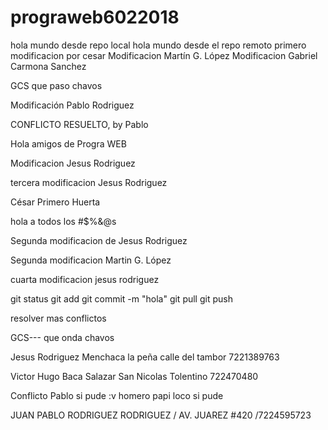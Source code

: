 # prograweb6022018
hola mundo desde repo local
 hola mundo desde el repo remoto
primero modificacion por cesar
Modificacion Martín G. López
Modificacion Gabriel Carmona Sanchez


GCS que paso chavos

Modificación Pablo Rodriguez

CONFLICTO RESUELTO, by Pablo


Hola amigos de Progra WEB

Modificacion Jesus Rodriguez


tercera modificacion Jesus Rodriguez

César Primero Huerta

hola a todos los #$%&@s

Segunda modificacion de Jesus Rodriguez

Segunda modificacion Martin G. López

cuarta modificacion jesus rodriguez

git status
git add
git commit -m "hola"
git pull
git push

resolver mas conflictos
























GCS--- que onda chavos

Jesus Rodriguez Menchaca 
la peña calle del tambor
7221389763

Victor Hugo Baca Salazar
San Nicolas Tolentino
722470480













Conflicto Pablo
si pude :v
homero papi loco
si pude 









JUAN PABLO RODRIGUEZ RODRIGUEZ / AV. JUAREZ #420 /7224595723